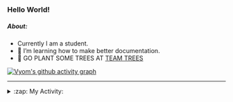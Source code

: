 ### Hello World!

##### About:
- Currently I am a student.
- 🌱 I’m learning how to make better documentation.
- 🌱 GO PLANT SOME TREES AT [TEAM TREES](https://teamtrees.org/)

[![Vyom's github activity graph](https://activity-graph.herokuapp.com/graph?username=Vyvy-vi)](https://github.com/ashutosh00710/github-readme-activity-graph)

---
<details>
  <summary>:zap: My Activity:</summary>
  
<!--START_SECTION:waka-->
![Code Time](http://img.shields.io/badge/Code%20Time-987%20hrs%2015%20mins-blue)

**I'm a Night 🦉** 

```text
🌞 Morning    90 commits     ███░░░░░░░░░░░░░░░░░░░░░░   14.06% 
🌆 Daytime    154 commits    ██████░░░░░░░░░░░░░░░░░░░   24.06% 
🌃 Evening    215 commits    ████████░░░░░░░░░░░░░░░░░   33.59% 
🌙 Night      181 commits    ███████░░░░░░░░░░░░░░░░░░   28.28%

```
📅 **I'm Most Productive on Sunday** 

```text
Monday       92 commits     ███░░░░░░░░░░░░░░░░░░░░░░   14.37% 
Tuesday      95 commits     ███░░░░░░░░░░░░░░░░░░░░░░   14.84% 
Wednesday    77 commits     ███░░░░░░░░░░░░░░░░░░░░░░   12.03% 
Thursday     99 commits     ███░░░░░░░░░░░░░░░░░░░░░░   15.47% 
Friday       100 commits    ████░░░░░░░░░░░░░░░░░░░░░   15.62% 
Saturday     74 commits     ███░░░░░░░░░░░░░░░░░░░░░░   11.56% 
Sunday       103 commits    ████░░░░░░░░░░░░░░░░░░░░░   16.09%

```


📊 **This Week I Spent My Time On** 

```text
🔥 Editors: 
VS Code                  38 mins             █████████████████████████   100.0%

🐱‍💻 Projects: 
praise                   29 mins             ███████████████████░░░░░░   77.31% 
CSF                      8 mins              █████░░░░░░░░░░░░░░░░░░░░   22.69%

```


 Last Updated on 16/12/2022 22:04:11 UTC
<!--END_SECTION:waka-->
</details>
